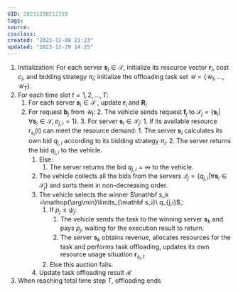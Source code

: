 ```yaml
---
UID: 20231208212310 
tags: 
source: 
cssclass: 
created: "2023-12-08 21:23"
updated: "2023-12-29 14:25"
---
```


1. Initialization: For each server $\mathbf s_i \in \mathcal S$, initialize its resource vector $\mathbf r_i$, cost $c_i$, and bidding strategy $\pi_i$; initialize the offloading task set $\mathcal U=\{\mathcal U_1,\dots,\mathcal U_T\}$.
2. For each time slot $t=1,2,\dots,T$:
   1. For each server $\mathbf s_i \in \mathcal S$ , update $\mathbf{r}_i$ and $\mathbf R_i$
   2. For request $\mathbf b_j$ from $\mathcal U_t$:
      2. The vehicle sends request $\mathbf f_j$ to $\mathcal S_j = \{\mathbf s_i | \forall \mathbf s_i \in \mathcal S, \sigma_{j,i} = 1\}$.
      3. For server $\mathbf s_i \in \mathcal S_j$:
	      1. If its available resource $r_{s_i}(t)$ can meet the resource demand:
	         1. The server $\mathbf s_i$ calculates its own bid $q_{j,i}$ according to its bidding strategy $\pi_i$.
	         2. The server returns the bid $q_{j,i}$ to the vehicle.
	     1. Else:
		     1. The server returns the bid $q_{j,i}=\infty$ to the vehicle.
      4. The vehicle collects all the bids from the servers $\mathcal Q_j = \{q_{j,i} | \forall \mathbf s_i \in \mathcal S_j\}$ and sorts them in non-decreasing order.
      5. The vehicle selects the winner $\mathbf s_k =\mathop{\arg\min}\limits_{\mathbf s_i}\ q_{j,i}$,:
	      1. If $p_j \leq \psi_j$:
	         1. The vehicle sends the task to the winning server $\mathbf s_k$ and pays $p_j$, waiting for the execution result to return.
	         2. The server $\mathbf s_k$ obtains revenue, allocates resources for the task and performs task offloading, updates its own resource usage situation $\mathbf r_{s_i,t}$
	     2. Else this auction fails.
      6. Update task offloading result $\mathcal R$
3. When reaching total time step $T$, offloading ends


